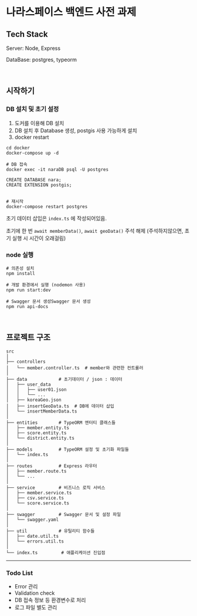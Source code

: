 # 나라스페이스 백엔드 사전 과제

## Tech Stack

Server: Node, Express

DataBase: postgres, typeorm

</br>

## 시작하기

### DB 설치 및 초기 설정

1. 도커를 이용해 DB 설치
2. DB 설치 후 Database 생성, postgis 사용 가능하게 설치
3. docker restart

```
cd docker
docker-compose up -d

# DB 접속
docker exec -it naraDB psql -U postgres

CREATE DATABASE nara;
CREATE EXTENSION postgis;


# 재시작
docker-compose restart postgres
```

초기 데이터 삽입은 `index.ts` 에 작성되어있음.

초기에 한 번 `await memberData()`, `await geoData()` 주석 해제 (주석하지않으면, 초기 실행 시 시간이 오래걸림)

### node 실행

```
# 의존성 설치
npm install

# 개발 환경에서 실행 (nodemon 사용)
npm run start:dev

# Swagger 문서 생성Swagger 문서 생성
npm run api-docs
```

</br>

## 프로젝트 구조

```
src
│
├── controllers
│   └── member.controller.ts  # member와 관련한 컨트롤러
│
├── data            # 초기데이터 / json : 데이터
│   ├── user_data
│   │   ├── user01.json
│   │   └── ...
│   ├── koreaGeo.json
│   ├── insertGeoData.ts  # DB에 데이터 삽입
│   └── insertMemberData.ts
│
├── entities        # TypeORM 엔터티 클래스들
│   ├── member.entity.ts
│   ├── score.entity.ts
│   └── district.entity.ts
│
├── models          # TypeORM 설정 및 초기화 파일들
│   └── index.ts
│
├── routes          # Express 라우터
│   ├── member.route.ts
│   └── ...
│
├── service         # 비즈니스 로직 서비스
│   ├── member.service.ts
│   ├── csv.service.ts
│   └── score.service.ts
│
├── swagger         # Swagger 문서 및 설정 파일
│   └── swagger.yaml
│
├── util            # 유틸리티 함수들
│   ├── date.util.ts
│   └── errors.util.ts
│
└── index.ts         # 애플리케이션 진입점

```

---

### Todo List

- Error 관리
- Validation check
- DB 접속 정보 등 환경변수로 처리
- 로그 파일 별도 관리
